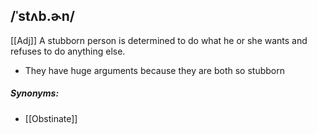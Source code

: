 ## /ˈstʌb.ɚn/
[[Adj]]
A stubborn person is determined to do what he or she wants and refuses to do anything else.

- They have huge arguments because they are both so stubborn

##### Synonyms:
- [[Obstinate]]